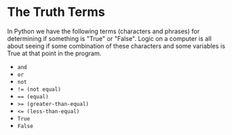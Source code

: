 # The Truth Terms

In Python we have the following terms \(characters and phrases\) for determining if something is "True" or "False". Logic on a computer is all about seeing if some combination of these characters and some variables is True at that point in the program.

* `and`
* `or`
* `not`
* `!= (not equal)`
* `== (equal)`
* `>= (greater-than-equal)`
* `<= (less-than-equal)`
* `True`
* `False`
